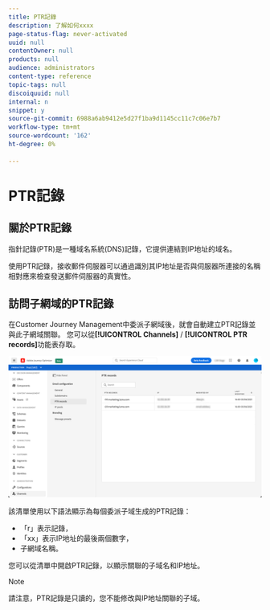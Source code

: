 ```yaml
---
title: PTR記錄
description: 了解如何xxxx
page-status-flag: never-activated
uuid: null
contentOwner: null
products: null
audience: administrators
content-type: reference
topic-tags: null
discoiquuid: null
internal: n
snippet: y
source-git-commit: 6988a6ab9412e5d27f1ba9d1145cc11c7c06e7b7
workflow-type: tm+mt
source-wordcount: '162'
ht-degree: 0%

---
```



# PTR記錄

## 關於PTR記錄

指針記錄(PTR)是一種域名系統(DNS)記錄，它提供連結到IP地址的域名。

使用PTR記錄，接收郵件伺服器可以通過識別其IP地址是否與伺服器所連接的名稱相對應來檢查發送郵件伺服器的真實性。

## 訪問子網域的PTR記錄

在Customer Journey Management中委派子網域後，就會自動建立PTR記錄並與此子網域關聯。 您可以從&#x200B;**[!UICONTROL Channels]** / **[!UICONTROL PTR records]**&#x200B;功能表存取。

![](../assets/ptr-records.png)

該清單使用以下語法顯示為每個委派子域生成的PTR記錄：

* 「r」表示記錄，
* 「xx」表示IP地址的最後兩個數字，
* 子網域名稱。

您可以從清單中開啟PTR記錄，以顯示關聯的子域名和IP地址。

>[!NOTE]
>
>請注意，PTR記錄是只讀的，您不能修改與IP地址關聯的子域。
